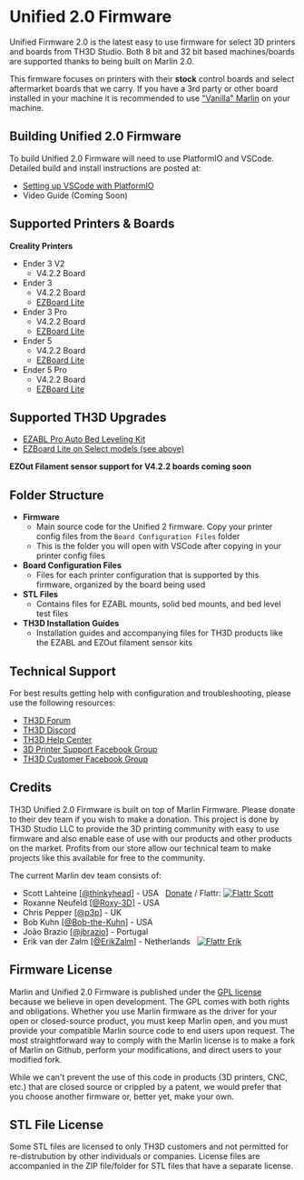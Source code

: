 # Unified 2.0 Firmware

Unified Firmware 2.0 is the latest easy to use firmware for select 3D printers and boards from TH3D Studio. Both 8 bit and 32 bit based machines/boards are supported thanks to being built on Marlin 2.0.

This firmware focuses on printers with their **stock** control boards and select aftermarket boards that we carry. If you have a 3rd party or other board installed in your machine it is recommended to use ["Vanilla" Marlin](https://marlinfw.org) on your machine.

## Building Unified 2.0 Firmware

To build Unified 2.0 Firmware will need to use PlatformIO and VSCode. Detailed build and install instructions are posted at:

  - [Setting up VSCode with PlatformIO](http://vscode.th3dstudio.com/)
  - Video Guide (Coming Soon)

## Supported Printers & Boards

**Creality Printers**

- Ender 3 V2
	- V4.2.2 Board
- Ender 3
	- V4.2.2 Board
	- [EZBoard Lite](https://ezboard.th3dstudio.com)
- Ender 3 Pro
	- V4.2.2 Board
	- [EZBoard Lite](https://ezboard.th3dstudio.com)
- Ender 5
	- V4.2.2 Board
	- [EZBoard Lite](https://ezboard.th3dstudio.com)
- Ender 5 Pro
	- V4.2.2 Board
	- [EZBoard Lite](https://ezboard.th3dstudio.com)

## Supported TH3D Upgrades

- [EZABL Pro Auto Bed Leveling Kit](https://ezabl.th3dstudio.com)
- [EZBoard Lite on Select models (see above)](https://ezboard.th3dstudio.com)

**EZOut Filament sensor support for V4.2.2 boards coming soon**

## Folder Structure

- **Firmware**
	- Main source code for the Unified 2 firmware. Copy your printer config files from the `Board Configuration Files` folder
	- This is the folder you will open with VSCode after copying in your printer config files
- **Board Configuration Files**
	- Files for each printer configuration that is supported by this firmware, organized by the board being used
- **STL Files**
	- Contains files for EZABL mounts, solid bed mounts, and bed level test files
- **TH3D Installation Guides**
	- Installation guides and accompanying files for TH3D products like the EZABL and EZOut filament sensor kits

## Technical Support

For best results getting help with configuration and troubleshooting, please use the following resources:

- [TH3D Forum](https://forum.th3dstudio.com)
- [TH3D Discord](http://Discord.TH3DStudio.com)
- [TH3D Help Center](https://support.th3dstudio.com)
- [3D Printer Support Facebook Group](https://www.facebook.com/groups/c3dforum/)
- [TH3D Customer Facebook Group](http://fbgroup.th3dstudio.com/)

## Credits

TH3D Unified 2.0 Firmware is built on top of Marlin Firmware. Please donate to their dev team if you wish to make a donation. This project is done by TH3D Studio LLC to provide the 3D printing community with easy to use firmware and also enable ease of use with our products and other products on the market. Profits from our store allow our technical team to make projects like this available for free to the community.

The current Marlin dev team consists of:

 - Scott Lahteine [[@thinkyhead](https://github.com/thinkyhead)] - USA &nbsp; [Donate](http://www.thinkyhead.com/donate-to-marlin) / Flattr: [![Flattr Scott](http://api.flattr.com/button/flattr-badge-large.png)](https://flattr.com/submit/auto?user_id=thinkyhead&url=https://github.com/MarlinFirmware/Marlin&title=Marlin&language=&tags=github&category=software)
 - Roxanne Neufeld [[@Roxy-3D](https://github.com/Roxy-3D)] - USA
 - Chris Pepper [[@p3p](https://github.com/p3p)] - UK
 - Bob Kuhn [[@Bob-the-Kuhn](https://github.com/Bob-the-Kuhn)] - USA
 - João Brazio [[@jbrazio](https://github.com/jbrazio)] - Portugal
 - Erik van der Zalm [[@ErikZalm](https://github.com/ErikZalm)] - Netherlands &nbsp; [![Flattr Erik](http://api.flattr.com/button/flattr-badge-large.png)](https://flattr.com/submit/auto?user_id=ErikZalm&url=https://github.com/MarlinFirmware/Marlin&title=Marlin&language=&tags=github&category=software)

## Firmware License

Marlin and Unified 2.0 Firmware is published under the [GPL license](/LICENSE) because we believe in open development. The GPL comes with both rights and obligations. Whether you use Marlin firmware as the driver for your open or closed-source product, you must keep Marlin open, and you must provide your compatible Marlin source code to end users upon request. The most straightforward way to comply with the Marlin license is to make a fork of Marlin on Github, perform your modifications, and direct users to your modified fork.

While we can't prevent the use of this code in products (3D printers, CNC, etc.) that are closed source or crippled by a patent, we would prefer that you choose another firmware or, better yet, make your own.

## STL File License

Some STL files are licensed to only TH3D customers and not permitted for re-distrubution by other individuals or companies. License files are accompanied in the ZIP file/folder for STL files that have a separate license.